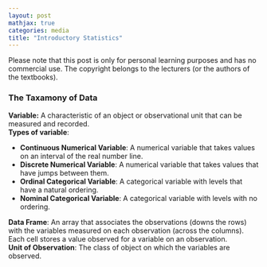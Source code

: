 ```yaml
---
layout: post
mathjax: true
categories: media
title: "Introductory Statistics"
---
```


Please note that this post is only for personal learning purposes and has no commercial use. The copyright belongs to the lecturers (or the authors of the textbooks).    

### The Taxamony of Data
**Variable:** A characteristic of an object or observational unit that can be measured and recorded.    
**Types of variable**:
* **Continuous Numerical Variable**: A numerical variable that takes values on an interval of the real number line.
* **Discrete Numerical Variable**: A numerical variable that takes values that have jumps between them.
* **Ordinal Categorical Variable**: A categorical variable with levels that have a natural ordering.
* **Nominal Categorical Variable**: A categorical variable with levels with no ordering.

**Data Frame**: An array that associates the observations (downs the rows) with the variables measured on each observation (across the columns). Each cell stores a value observed for a variable on an observation.        
**Unit of Observation**: The class of object on which the variables are observed.
